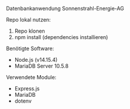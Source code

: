 Datenbankanwendung Sonnenstrahl-Energie-AG

Repo lokal nutzen:
1) Repo klonen
2) npm install (dependencies installieren)


Benötigte Software:
- Node.js (v14.15.4)
- MariaDB Server 10.5.8

Verwendete Module:
- Express.js
- MariaDB
- dotenv